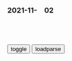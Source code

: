 ### 2021-11-　02

```note
```

<table id="tbc" style="white-space:pre-wrap">
</table>
<button onclick="toggleb()">toggle</button>
<button onclick="loadparse()">loadparse</button>
<br>
<!-- 🌸<br>🍅-　-🍑<hr>🍀 -->
<pre>
<textarea rows="30" cols="100" style="display: none" id="tar">

高级的伪·鲁迅名言，往往让人欣然接受：那些深入人心的假名言
https://mbd.baidu.com/newspage/data/landingsuper?context=%7B%22nid%22%3A%22news_9420312775666933358%22%7D&n_type=0&p_from=1

要纠正这些，也只好先行发露各样的劣点，撕下那好看的假面具来。——《华盖集》

2021/11/2 下午10:06:42

美g四成多m主d人希望下届总统换人
https://mbd.baidu.com/newspage/data/landingsuper?context=%7B%22nid%22%3A%22news_8370603557005762224%22%7D

2021/11/2 下午9:58:21

奥图码DLP投影机出现雪花点，白点，麻点，满天星，一招教你修通病-科技-完整版视频在线观看-爱奇艺
https://www.iqiyi.com/v_rscz1qiiro.html

dmd芯片

2021/11/2 下午9:41:41

宁夏居m发“狗狗h察”表情包被拘9天，m警：侮辱了我们的职业|法律_网易订阅
https://www.163.com/dy/article/GNQ44BA5053469LG.html?f=post2020_dy_recommends

2021/11/2 下午6:04:59

王立k曾要求禁播《rm的名义》，原著作者周梅s：他认为我写了他，我真是冤枉
https://mbd.baidu.com/newspage/data/landingsuper?context=%7B%22nid%22%3A%22news_9675870201874943151%22%7D

mzx研读17遍的《资治通鉴》，300万字浓缩6句金言，受益匪浅！
https://mbd.baidu.com/newspage/data/landingsuper?context=%7B%22nid%22%3A%22news_8474213389492471441%22%7D

一：狡兔死，走狗烹。

二：用人如器，各取所长。

三：夫信者，人君之大宝也。
善于管理的人，不懂欺骗二字，只有愚蠢的人，才会用欺骗来换取别人的忠心。

四：兼听则明，偏信则暗。
　只询问一个人，听取一个人的意见，这样容易被迷惑，判断一件事情真假的时候，也应当如此，只有这样才能确保，事情不会沦落到不可挽回的地步。

五：责其所难，则其易者不劳而正。
　生活中也好，职场也罢，做事都要将重点放在最难的一部分，当你解决难题的时候，回过头会发现其他的特别简单，特别轻松搞定。

2021/11/2 下午4:51:19

今日脑洞：为什么无论姐姐长得多漂亮，弟弟都不觉得自己的姐姐漂亮呢？
https://xw.qq.com/amphtml/20211031A09VZ000

https://search-operate.cdn.bcebos.com/5c75ff0499084506c921af4eb8aeae07.jpg

2021/11/2 下午4:26:42

平顶山回应公交司机集体停运讨薪：系运营成本严重倒挂_腾讯新闻
https://new.qq.com/omn/20211102/20211102A05NMA00.html

2021/11/2 下午4:16:56

曹德w：员工嫡系家属重大疾病我都管，员工福利比美g还要好！_网易订阅
https://www.163.com/dy/article/D8EP2GHH0524QI0K.html

zg的工会，不会像我这样做，zg的g营企业，就算央企也没有规定要管理员工及员工嫡系家属的重大疾病。但是，福耀这样做，员工及家属的重大疾病集团管，我来管！

2021/11/2 下午4:08:38

曹德w：工会进来，我关门不做了！美g工会和zg的本质不同_腾讯新闻
https://new.qq.com/rain/a/20210522V05CJ600

2021/11/2 下午4:07:22

网易云热评：我努力了那么久 竟然只是为了成为一个普通人|网易云|阿冗|春夏秋冬
https://xw.qq.com/cmsid/20210225A0CIGJ00

8.幸好你给的失望够多，我的离开也算值得

10.昨晚我爸来我房间，看到我在看星星，他站了会说“生活很累吗”我敷衍的说了句“还行”他看着星星说“你没小时候活泼了“
——《像我这样的人》毛不易

11.你把城墙垒的很高，又希望有人能够不惧艰辛越过城墙来爱你，不是么
——《丢了你》井胧

17.你讨厌母亲的市侩圆滑
却不知道她曾经也跟你一样憧憬过未来
——赵砚卿《有幸》

20.沉默就是答案
闪躲就是答案
不再主动就是答案
你早该明白了
——《你的答案》阿冗

2021/11/2 下午3:57:32

“据说男孩子一辈子只会喜欢一个女孩子，剩下的都是在寻找她的影子，她的名字，总是会莫名其妙的出现吧。”|爱情
https://xw.qq.com/cmsid/20210818A06ABZ00

2021/11/2 下午3:52:46

漂流武士（平野耕太创作青年漫画）_百度百科
https://baike.baidu.com/item/%E6%BC%82%E6%B5%81%E6%AD%A6%E5%A3%AB/5144891?fr=aladdin

织田信长
善于煽动rm的策略家，现以丰久为首，作为智囊展开对异世界奥特尔王g的窃g计划。

2021/11/2 下午3:47:20

zg式“女q主义”，为何开始被抵制和反感，并越来越不得人心！,搞笑,吐槽视频,好看视频
https://haokan.baidu.com/v?vid=11754227331559056050&sfrom=baidu-feed

2021/11/2 下午3:39:25

女精灵被抓去给士兵奴役，你们甘心这样堕落下去吗？战斗吧！,动漫,日本动漫,好看视频
https://haokan.baidu.com/v?vid=4578556089180540334&sfrom=baidu-feed

漂流武士

2021/11/2 下午3:36:43

岸田文雄公开道歉！
https://mbd.baidu.com/newspage/data/landingsuper?context=%7B%22nid%22%3A%22news_9615206889734464733%22%7D

r生无过
一个人学会道歉，证明他在意道理，错了而死不道歉，一定是灾难！

2021/11/2 下午3:38:02

部分qz被限制进j管控措施“误伤” g方致歉
https://m.chinanews.com/wap/detail/chs/sp/9600284.shtml

2021/11/2 下午3:25:55

百度百科_V百科_纸上谈兵的长平血战
https://baike.baidu.com/vbaike/%E7%BA%B8%E4%B8%8A%E8%B0%88%E5%85%B5%E7%9A%84%E9%95%BF%E5%B9%B3%E8%A1%80%E6%88%98/85387

顶着父亲的光环，又带着赵王的期待。生平第一次
带兵出战，就要指挥举g之兵与虎狼之秦决战！
https://bkimg.cdn.bcebos.com/pic/8718367adab44aed2e73a08e784c9001a18b87d64d02?x-bce-process=image/crop,x_0,y_1220,w_730,h_1000/&.jpg

https://bkimg.cdn.bcebos.com/pic/8718367adab44aed2e73a08e784c9001a18b87d64d02?x-bce-process=image/crop,x_0,y_3220,w_730,h_1000/&.jpg

2021/11/2 下午2:59:12

江城子·乙卯正月二十日夜记梦（宋代苏轼词作）_百度百科
https://baike.baidu.com/item/%E6%B1%9F%E5%9F%8E%E5%AD%90%C2%B7%E4%B9%99%E5%8D%AF%E6%AD%A3%E6%9C%88%E4%BA%8C%E5%8D%81%E6%97%A5%E5%A4%9C%E8%AE%B0%E6%A2%A6/7332110

十年生死两茫茫。不思量，自难忘。千里孤坟，无处话凄凉。纵使相逢应不识，尘满面，鬓如霜。
夜来幽梦忽还乡。小轩窗，正梳妆。相顾无言，惟有泪千行。料得年年肠断处，明月夜，短松冈。

2021/11/2 下午2:53:14

苏轼最走心的一首词，开局就让人泪奔
https://baijiahao.baidu.com/s?id=1641661472979050427&wfr=spider&for=pc

2021/11/2 下午2:56:10

mzd的统战艺术_蒋介石
https://www.sohu.com/a/284837220_99952528

老百x让毛驴上山有三个办法：一拉，二推，三打。蒋介石在抗日的问题上，就是像毛驴上山一样，他不愿上山，
我们怎么办呢？就得向老百x学习，采用对付毛驴的一套办法，拉他和推他，再不干就打他一下。
但是，陕北的小毛驴也有缺点，很倔犟，有时不听话，还会抬起腿子踢人的，

2021/11/2 下午2:46:37

马未d质疑：日本僧人的面相让我非常吃惊，g内更是显得非常难堪
https://mbd.baidu.com/newspage/data/landingsuper?context=%7B%22nid%22%3A%22news_8903969775649085374%22%7D

马未d
认为g内某些僧人吃相确实比较难堪，反观日本僧人却能够保持真正的清净。

2021/11/2 下午2:32:07

<font size="2"><b>
韩国财阀能有多猖獗？毫无底线三观尽毁，一部大胆的韩国电影,影视,犯罪片,好看视频</b></font><br>
https://haokan.baidu.com/v?vid=10002606407982840193&sfrom=baidu-feed

恶霸j察

<font size="1" style="color:#DCDCDC"><b>2022/1/13 上午11:45:55</b></font><br>

韩国财阀简直太嚣张，无法无天毫无底线，韩国电影真敢拍！,影视,犯罪片,好看视频
https://haokan.baidu.com/v?vid=14472436605285981696&sfrom=baidu-feed

l自西湖相携踏青的橙子
zg也差不了多少吧？说什么韩g

n透明的颜色
昨天
韩国最可笑的就是财阀拍骂财阀的电影，才发捞到了钱还是以前的财阀，mz看了电影以为社会会变好，还有少数zg网友倡议“反思”，大家其乐融融

丹乐容5A
昨天
敢拍不一定是假的，不敢拍一定是假的，

b度网友03f8e44
我们比他们还狠，只是审不过。

2021/11/2 下午2:10:50

《它们没有大脑，但它们有智能》
https://baijiahao.baidu.com/s?id=1703141230058588783&wfr=spider&for=pc

2021/11/2 下午2:02:59

万万没想到，它们居然遇到了人类 - 简书
https://www.jianshu.com/p/77cfaecb15ba

辣椒的辣味来自于辣椒素，它的产生是为了防止果实被哺乳动物吃掉，但是直到遇见人类。

生蚝永远想不到，它的保护壳，变成了装它的碗。

猪想不到，有一天会用自己的肠子，装自己的肉。

膏蟹万万没有想到，人类把自己的膏，拿来给自己的肉当酱料。

河豚也没能想到，为了恐吓敌人而鼓起自己身体的举动，竟然变成人类的鞋刷子。

2021/11/2 下午2:04:30

退役台军老兵：如果两岸开战 我叮嘱儿子一枪干掉让他冲锋的长g
https://baijiahao.baidu.com/s?id=1679218266567104764&wfr=spider&for=pc

A先生直言，自己曾叮嘱儿子：“如果两岸开打，你的长g要你冲锋，你就直接一枪干掉他，然后投降”，因为“没必要为了一场不正义的、必输的战争而死，况且你的尸体还没僵，战争就打完了。”

2021/11/2 下午1:56:26

马斯克用中文在推特发声：本是同根生 相煎何太急
https://mbd.baidu.com/newspage/data/landingsuper?context=%7B%22nid%22%3A%22news_9007090278395030895%22%7D&n_type=0&p_from=1

马斯克曾在推特上做出正面回应：他表示，捐60亿美元没问题，但要求WFP公开具体的援助策略以及账目花销。

2021/11/2 下午2:09:05

价值观战争（其一）
https://baijiahao.baidu.com/s?id=1714476907089409490&wfr=spider&for=pc

击剑，西服，红蓝，领带
https://pics3.baidu.com/feed/91529822720e0cf3a76e69b1675fa316bf09aa85.jpeg?token=0f7ea5301a30bde6237cf81880e63bbf&.jpg

2021/11/2 下午1:48:01

一个26岁，一个29岁，一周内两名年轻人脑出血！这些坏习惯很多人都有
https://mbd.baidu.com/newspage/data/landingsuper?context=%7B%22nid%22%3A%22news_8997498933442701749%22%7D

2、
乐观
淡泊名利。

3、戒烟戒酒：

4、
低脂、低盐，少吃动物的脑、内脏，

5、
超负荷工作可诱发脑出血。

6、
大便燥结，排便用力，极易使脆弱的小血管破裂而引发脑出血。

7、勤动左手：多用左上肢及左下肢，尤其多用左手，可减轻大脑左半球的负担，锻炼大脑右半球。医学研究表明，脑出血最容易发生在血管比较脆弱的右脑半球，所以防范脑出血的发生，最好的办法是在早晚时分，用左手转动两个健身球。

8、补充水分：要维持体内充足的水分，使血液稀释。平时养成多饮水的习惯，特别是夜晚睡前和早上起床时，要饮1-2杯温开水。

9、看重先兆：中风会有一些先兆症状，如无诱因的剧烈头疼、头晕、晕厥，有的会突感肢体麻木、乏力或一时性失明、语言交流困难等，应及时就医，做进一步检查治疗。

2021/11/2 下午1:36:00

嫌作者写的太烂，黑客盗号改文！帮作者改大纲，码了两万字新剧情
https://mbd.baidu.com/newspage/data/landingsuper?context=%7B%22nid%22%3A%22news_8941776826658627161%22%7D

感
觉对不起我的打赏订阅，所以潜进
读者群里把你号盗了，

为什么不
走大纲和写好的内容，要搞事？还
是你也被盲目痴愚混乱了？
我给你改了章节，修补了
一些不合理剧情，还给你重新整理
了大纲，勿谢。

另外软件挂在电脑上
却防火墙也不开一个，找死呢？我
给你设置好了，勿谢。

2021/11/2 上午11:31:46

8毛钱就能买到这种照片？网友：细思极恐
https://m.gmw.cn/baijia/2021-11/02/1302661326.html

网友：我这么认真的烧掉信息，结果在快递公司泄露
https://imgm.gmw.cn/attachement/jpg/site215/20211102/8376806884436458047.jpg

网友：每次认认真真撕快递单有些不好撕浪费我
好多时间去剪结果
https://imgm.gmw.cn/attachement/jpg/site215/20211102/81795280005937080.jpg

早就觉得不对劲，每次取完快递3天内必定
有至少1个陌生电话“信息时代真的是透明
化了，可怕又无可奈何！
https://imgm.gmw.cn/attachement/jpg/site215/20211102/4141289737320088338.jpg

2021/11/2 上午11:25:50

女子服用2年肠清茶肠子变黑！医生一句话更揪心：时间久了容易癌变
https://mbd.baidu.com/newspage/data/landingsuper?context=%7B%22nid%22%3A%22news_9806529755561066067%22%7D&n_type=0&p_from=1

2021/11/2 上午11:13:24

钟南s:zg防疫z策并非成本过高 不管或放开更高_新闻频道_zh网
https://news.china.com/socialgd/10000169/20211102/40226135.html

2021/11/2 上午11:30:05

一种低成本策略！钟南s：zg防疫z策并非成本过高
https://baijiahao.baidu.com/s?id=1715279633684947386&wfr=spider&for=pc

一种低成本策略！钟南山：中国防疫政策并非成本过高

2021/11/2 上午11:29:31

盲目痴愚之神——阿撒托斯 - 哔哩哔哩
https://www.bilibili.com/read/cv2758257/

作者：叙叡

阿撒托斯是一切邪神的起源，按道理应该如希腊神话卡俄斯一般睿智而神秘，可偏偏阿撒托斯没有意识，没有思想，完全靠着生命的本能来活动，他置身于宇宙中央的宫殿之内，在他的王座周围环绕着无数不定形的舞者,疯狂地敲打着无形的巨鼓，吹着只会发出令人作呕的、单调的音色的长笛，以此使阿撒托斯保持平静。

https://i0.hdslb.com/bfs/article/381786efcb990957af442daf061e18c36fb73592.jpg

全体人类及人类的文明不过是人类视角里蚂蚁触角里的一个生物细胞，

2021/11/2 上午11:12:20

【图片】【板绘】⑨撒托斯 宇宙原初之笨蛋 盲目吃鱼之神【东方吧】_百度贴吧
https://tieba.baidu.com/p/6126953183

http://imgsrc.baidu.com/forum/pic/item/3a2d0dd7912397dd71ce83b55782b2b7d1a287e5.jpg

2021/11/2 上午11:07:00

为什么在克苏鲁神话中阿撒托斯是愚蠢盲目的？ - 知乎
https://www.zhihu.com/question/277089371

江合
这份“盲目痴愚”，是全知全能背后的真相。

2021/11/2 上午11:09:38

“我们急需钱，我们需要现金”
https://mbd.baidu.com/newspage/data/landingsuper?context=%7B%22nid%22%3A%22news_9282903659409654256%22%7D

h球时报

2021/11/2 上午11:02:34

美媒：地球内核发现“全新隐秘世界”
https://mbd.baidu.com/newspage/data/landingsuper?context=%7B%22nid%22%3A%22news_9685990149767543143%22%7D&n_type=0&p_from=1

菜莱姐姐
地球人就是舍近求远去研究什么外星球。 自己的地盘（地球）还没弄清楚！

2021/11/2 上午11:13:11

</textarea>
</pre>
<!-- 🍀<br>🍑-　-🍅<hr>🌸 -->

```tip
```

<script src="https://cdn.jsdelivr.net/npm/jquery@3.5.1/dist/jquery.min.js"></script>

<link rel="stylesheet" href="https://cdn.jsdelivr.net/gh/fancyapps/fancybox@3.5.7/dist/jquery.fancybox.min.css" />
<script src="https://cdn.jsdelivr.net/gh/fancyapps/fancybox@3.5.7/dist/jquery.fancybox.min.js"></script>

<script type="text/javascript">

var __urlRegex = /(\b(https?|ftp|file):\/\/[-A-Z0-9+&@#\/%?=~_|!:,.;]*[-A-Z0-9+&@#\/%=~_|])/ig;
var __imgRegex = /\.(?:jpe?g|gif|png)$/i;

loadparse();

function parseURL($string){

    var exp = __urlRegex;
    return $string.replace(exp,function(match){
            __imgRegex.lastIndex=0;
            if(__imgRegex.test(match)){
                return '<a data-fancybox="gallery" href="' + match.replace("/p=700", "")
                 + '"><img src="' + match.replace("/p=700", "/p=160x200")+'" width="64"></a>';
            }
            else{
                return '<a href="' + match + '" target="_blank">' + match + '</a>';
            }
        }
    );
}

function loadparse() {
  tbc.innerHTML = parseURL(tar.value);
}

function toggleb() {
  var x = document.getElementById("tar");
  if (x.style.display === "none") {
    x.style.display = "";
  } else {
    x.style.display = "none";
  }
}

</script>
